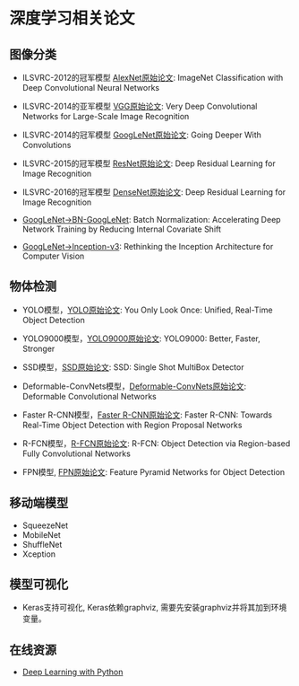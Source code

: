 # 深度学习相关论文

## 图像分类

- ILSVRC-2012的冠军模型 [AlexNet原始论文](https://papers.nips.cc/paper/4824-imagenet-classification-with-deep-convolutional-neural-networks.pdf): ImageNet Classification with Deep Convolutional Neural Networks

- ILSVRC-2014的亚军模型 [VGG原始论文](https://arxiv.org/abs/1409.1556): Very Deep Convolutional Networks for Large-Scale Image Recognition

- ILSVRC-2014的冠军模型 [GoogLeNet原始论文](https://arxiv.org/abs/1409.4842): Going Deeper With Convolutions

- ILSVRC-2015的冠军模型 [ResNet原始论文](https://arxiv.org/abs/1512.03385): Deep Residual Learning for Image Recognition

- ILSVRC-2016的冠军模型 [DenseNet原始论文](https://arxiv.org/abs/1512.03385): Deep Residual Learning for Image Recognition

- [GoogLeNet->BN-GoogLeNet](https://arxiv.org/abs/1502.03167): Batch Normalization: Accelerating Deep Network Training by Reducing Internal Covariate Shift

- [GoogLeNet->Inception-v3](https://arxiv.org/abs/1512.00567): Rethinking the Inception Architecture for Computer Vision

## 物体检测

- YOLO模型，[YOLO原始论文](https://arxiv.org/abs/1506.02640): You Only Look Once: Unified, Real-Time Object Detection

- YOLO9000模型，[YOLO9000原始论文](https://arxiv.org/abs/1612.08242): YOLO9000: Better, Faster, Stronger

- SSD模型，[SSD原始论文](https://arxiv.org/abs/1512.02325): SSD: Single Shot MultiBox Detector

- Deformable-ConvNets模型，[Deformable-ConvNets原始论文](https://arxiv.org/abs/1703.06211): Deformable Convolutional Networks

- Faster R-CNN模型，[Faster R-CNN原始论文](https://arxiv.org/abs/1506.01497): Faster R-CNN: Towards Real-Time Object Detection with Region Proposal Networks

- R-FCN模型，[R-FCN原始论文](https://arxiv.org/abs/1605.06409): R-FCN: Object Detection via Region-based Fully Convolutional Networks

- FPN模型, [FPN原始论文](https://arxiv.org/abs/1612.03144): Feature Pyramid Networks for Object Detection

## 移动端模型

- SqueezeNet
- MobileNet
- ShuffleNet
- Xception

## 模型可视化

- Keras支持可视化, Keras依赖graphviz, 需要先安装graphviz并将其加到环境变量。

## 在线资源

- [Deep Learning with Python](https://github.com/fchollet/deep-learning-with-python-notebooks)